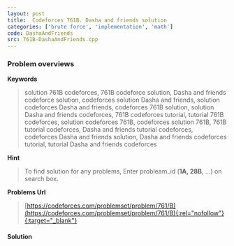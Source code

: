 ```yaml
---
layout: post
title:  Codeforces 761B. Dasha and friends solution
categories: ['brute force', 'implementation', 'math']
code: DashaAndFriends
src: 761B-DashaAndFriends.cpp
---
```

### **Problem overviews**

**Keywords**
> solution 761B codeforces, 761B codeforce solution, Dasha and friends codeforce solution, codeforces solution Dasha and friends, solution codeforces Dasha and friends, codeforces 761B solution, solution Dasha and friends codeforces, 761B codeforces tutorial, tutorial 761B codeforces, solution codeforces 761B, codeforces solution 761B, 761B tutorial codeforces, Dasha and friends tutorial codeforces, codeforces Dasha and friends solution, Dasha and friends codeforces tutorial, tutorial Dasha and friends codeforces

**Hint**
> To find solution for any problems, Enter probleam_id (**1A, 28B**, ...) on search box. 

**Problems Url**
> [https://codeforces.com/problemset/problem/761/B](https://codeforces.com/problemset/problem/761/B){:rel="nofollow"}{:target="_blank"}

#### **Solution**



